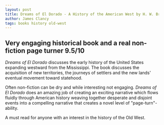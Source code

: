 ```yaml
---
layout: post
title: Dreams of El Dorado - A History of the American West by H. W. Brands
author: James Clancy
tags: books history old-west
---
```


## Very engaging historical book and a real non-fiction page turner 9.5/10

_Dreams of El Dorado_ discusses the early history of the United States expanding westward from the Mississippi. The book discusses the acquisition of new territories, the journeys of settlers and the new lands' eventual movement toward statehood. 

Often non-fiction can be dry and while interesting not engaging. _Dreams of El Dorado_ does an amazing job of creating an exciting narrative which flows fluidly through American history weaving together desperate and disjoint events into a compelling narrative that creates a novel level of "page-turn"-ability.

A must read for anyone with an interest in the history of the Old West.